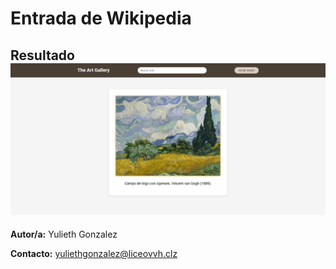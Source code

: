 # Entrada de Wikipedia

## Resultado ![alt text](<resources/resultado final.png>)



**Autor/a:** Yulieth Gonzalez

**Contacto:** yuliethgonzalez@liceovvh.clz

